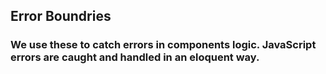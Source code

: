 ## Error Boundries

### We use these to catch errors in components logic. JavaScript errors are caught and handled in an eloquent way. 

